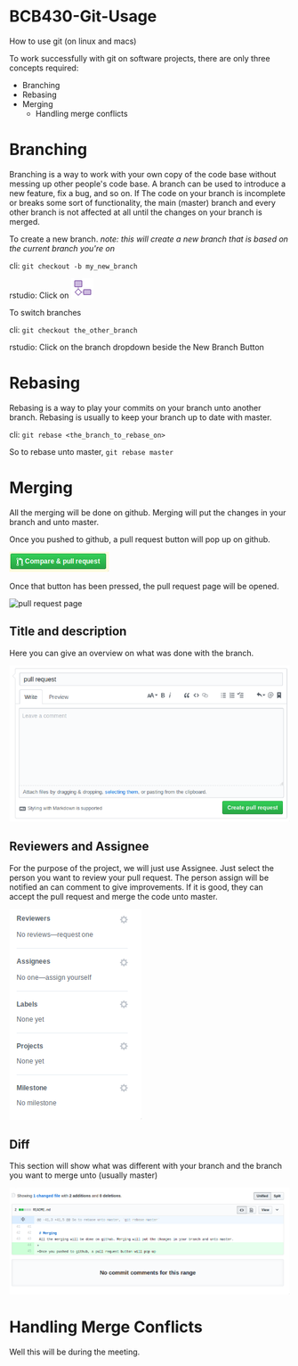 # BCB430-Git-Usage
How to use git (on linux and macs)

To work successfully with git on software projects, there are only three concepts required:
* Branching
* Rebasing
* Merging
    * Handling merge conflicts

# Branching
Branching is a way to work with your own copy of the code base without messing up other people's code base.
A branch can be used to introduce a new feature, fix a bug, and so on. If The code on your branch is incomplete
or breaks some sort of functionality, the main (master) branch and every other branch is not affected at all
until the changes on your branch is merged.

To create a new branch.
_note: this will create a new branch that is based on the current branch you're on_

cli:
`git checkout -b my_new_branch`

rstudio:
Click on ![New Branch Button](assets/new_branch.png)

To switch branches

cli:
`git checkout the_other_branch`

rstudio:
Click on the branch dropdown beside the New Branch Button

# Rebasing
Rebasing is a way to play your commits on your branch unto another branch. Rebasing is usually to keep your branch
up to date with master.

cli:
`git rebase <the_branch_to_rebase_on>`

So to rebase unto master, `git rebase master`

# Merging
All the merging will be done on github. Merging will put the changes in your branch and unto master.

Once you pushed to github, a pull request button will pop up on github.

![pull request](assets/pull_request.png)

Once that button has been pressed, the pull request page will be opened.

![pull request page](assets/pull_request_page.png)

## Title and description
Here you can give an overview on what was done with the branch.

![desciption](assets/description.png)

## Reviewers and Assignee
For the purpose of the project, we will just use Assignee. Just select the person you want to review your pull request.
The person assign will be notified an can comment to give improvements. If it is good, they can accept the pull request
and merge the code unto master.

![Reviewers and Assignee](assets/assignee.png)

## Diff
This section will show what was different with your branch and the branch you want to merge unto (usually master)

![diff](assets/diff.png)

# Handling Merge Conflicts
Well this will be during the meeting.
